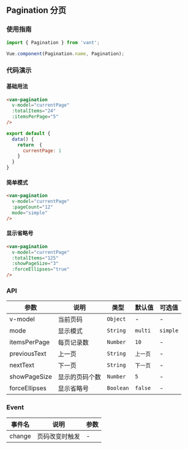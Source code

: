 
## Pagination 分页

### 使用指南
``` javascript
import { Pagination } from 'vant';

Vue.component(Pagination.name, Pagination);
```

### 代码演示

#### 基础用法


```html
<van-pagination 
  v-model="currentPage" 
  :totalItems="24" 
  :itemsPerPage="5"
/>
```

```javascript
export default {
  data() {
    return  {
      currentPage: 1
    }
  }
}
```

#### 简单模式

```html
<van-pagination 
  v-model="currentPage" 
  :pageCount="12"
  mode="simple" 
/>
```

#### 显示省略号

```html
<van-pagination 
  v-model="currentPage" 
  :totalItems="125" 
  :showPageSize="3" 
  :forceEllipses="true"
/>
```

### API

| 参数 | 说明 | 类型 | 默认值 | 可选值 |
|-----------|-----------|-----------|-------------|-------------|
| v-model | 当前页码 | `Object` | - | - |
| mode | 显示模式 | `String` | `multi` | `simple`  |
| itemsPerPage | 每页记录数 | `Number` | `10` | - |
| previousText | 上一页 | `String` | `上一页` | - |
| nextText | 下一页 | `String` | `下一页` | - |
| showPageSize | 显示的页码个数 | `Number` | `5` | - |
| forceEllipses | 显示省略号 | `Boolean` | `false` | - |

### Event

| 事件名 | 说明 | 参数 |
|-----------|-----------|-----------|
| change | 页码改变时触发 | - |
